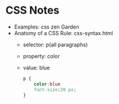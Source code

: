 # CSS Notes

+ Examples: css zen Garden
+ Anatomy of a CSS Rule: css-syntax.html
  + selector: p(all paragraphs)
  + property: color
  + value: blue

    ```css 
    p {
        color:blue
        font-size:20 px;
    }
    ```